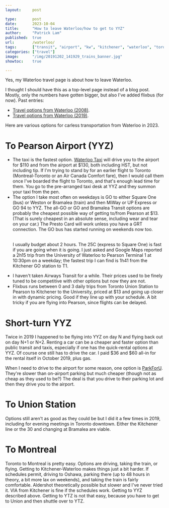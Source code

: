 ```yaml
---
layout:     post

type:       post
date:       2023-10-04
title:      "How to leave Waterloo/how to get to YYZ"
author:     "Patrick Lam"
published:  true
url:        /waterloo/
tags:       ["transit", "airport", "kw", "kitchener", "waterloo", "toronto"]
categories: ["travel"]
image:      "/img/20191202_141929_trains_banner.jpg"
showtoc:    true

---
```


Yes, my Waterloo travel page is about how to leave Waterloo.

I thought I should have this as a top-level page instead of a blog post. Mostly, only
the numbers have gotten bigger, but also I've added flixbus (for now). Past entries:
* [Travel options from Waterloo (2008)](/posts/20080806-travel-from-waterloo/).
* [Travel options from Waterloo (2019)](/post/20191226-travel-from-waterloo/).

Here are various options for carless transportation from Waterloo in 2023.

# To Pearson Airport (YYZ)

* The taxi is the fastest option. [Waterloo Taxi](https://www.waterlootaxi.ca/mobile/airport.php) will drive you to the
airport for $110 and from the airport at $130, both including HST, but not including tip.  If I'm
trying to stand by for an earlier flight to Toronto (Montreal-Toronto or an Air Canada Comfort fare),
then I would call them once I've boarded the flight to Toronto, and that's
enough lead time for them.  You go to the pre-arranged taxi desk at YYZ and they summon your taxi from the pen.
* The option I take most often on weekdays is GO to either Square One (bus)
or Weston or Bramalea (train) and then MiWay or UP Express or GO 94 to
YYZ. The all-GO or GO and Bramalea Transit options are probably the cheapest possible way of
getting to/from Pearson at $13. (That is surely cheapest in an absolute sense, including wear and tear on your car.) The
Presto Card will work unless you have a GRT connection. The GO bus has started running on weekends now too.<p><br>
I usually budget about 2 hours. The 25C (express
to Square One) is fast if you are going when it is going. I just asked and Google Maps reported a 2h15 trip
from the University of Waterloo to Pearson Terminal 1 at 10:30pm on a weekday; the fastest trip I can find is 1h41 from
the Kitchener GO station to T1.
* I haven't taken Airways Transit for a while. Their prices used to be
finely tuned to be competitive with other options but now they are not.
* Flixbus runs between 0 and 3 daily trips from Toronto Union Station to Pearson to Kitchener to the University,
priced at $13 and going up closer in with dynamic pricing. Good if they line up with your schedule. A bit tricky if you are flying into Pearson, since flights can be delayed.

# Short-turn YYZ

Twice in 2019 I happened to be flying into YYZ on day N and flying
back out on day N+1 or N+2. Renting a car can be a cheaper and faster
option than public transit and taxis, especially if one has the
quick-rental options at YYZ. Of course one still has to drive the
car. I paid $36 and $60 all-in for the rental itself in October 2019,
plus gas.

When I need to drive to the airport for some reason, one option is
[ParkForU](https://www.parkforu.com/). They're slower than on-airport
parking but much cheaper (though not as cheap as they used to be?) The
deal is that you drive to their parking lot and then they drive you
to the airport.

# To Union Station

Options still aren't as good as they could be but I did it a few times
in 2019, including for evening meetings in Toronto downtown. Either
the Kitchener line or the 30 and changing at Bramalea are viable.

# To Montreal

Toronto to Montreal is pretty easy. Options are driving, taking the
train, or flying. Getting to Kitchener-Waterloo makes things just a
bit harder.  If schedules permit, driving to Oshawa, parking there (up
to 48 hours in theory, a bit more lax on weekends), and taking the
train is fairly comfortable. Aldershot theoretically possible but
slower and I've never tried it. VIA from Kitchener is fine if the
schedules work. Getting to YYZ described above. Getting to YTZ is not
that easy, because you have to get to Union and then shuttle over to
YTZ.